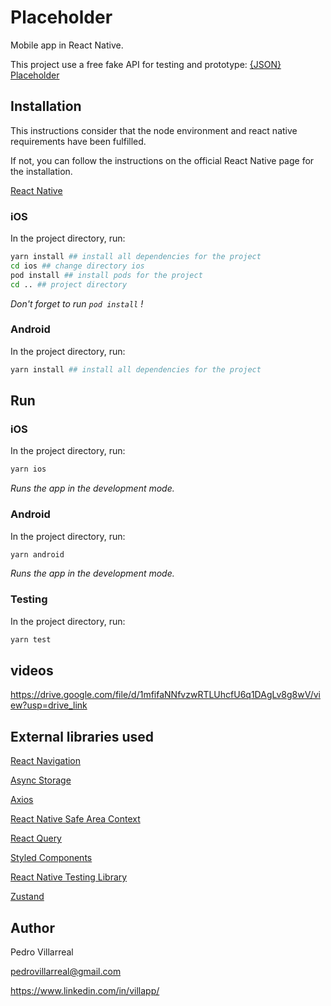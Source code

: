 # Placeholder

Mobile app in React Native. 

This project use a free fake API for testing and prototype: [{JSON} Placeholder](https://jsonplaceholder.typicode.com/)


## Installation
This instructions consider that the node environment and react native requirements have been fulfilled.

If not, you can follow the instructions on the official React Native page for the installation.

[React Native](https://reactnative.dev/docs/environment-setup)

### iOS

In the project directory, run:
```bash
yarn install ## install all dependencies for the project
cd ios ## change directory ios 
pod install ## install pods for the project
cd .. ## project directory
```
_Don't forget to run `pod install` !_

### Android

In the project directory, run:
```bash
yarn install ## install all dependencies for the project
```

## Run

### iOS
In the project directory, run:
```bash
yarn ios 
```

_Runs the app in the development mode._

### Android

In the project directory, run:
```bash
yarn android
```

_Runs the app in the development mode._

### Testing

In the project directory, run:
```bash
yarn test
```

## videos

https://drive.google.com/file/d/1mfifaNNfvzwRTLUhcfU6q1DAgLv8g8wV/view?usp=drive_link


## External libraries used


[React Navigation](https://reactnavigation.org/)

[Async Storage](https://github.com/react-native-async-storage/async-storage)

[Axios](https://github.com/qiangmao/axios#readme)

[React Native Safe Area Context](https://github.com/th3rdwave/react-native-safe-area-context)

[React Query](https://tanstack.com/query/latest/)

[Styled Components](https://styled-components.com/)

[React Native Testing Library](https://callstack.github.io/react-native-testing-library/)

[Zustand](https://github.com/pmndrs/zustand)


## Author
Pedro Villarreal

pedrovillarreal@gmail.com

https://www.linkedin.com/in/villapp/
